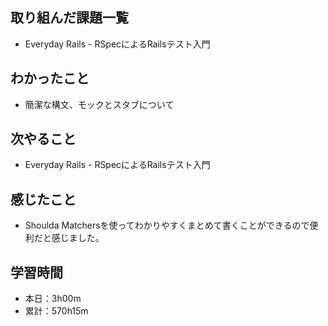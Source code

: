 ## 取り組んだ課題一覧
- Everyday Rails - RSpecによるRailsテスト入門
## わかったこと
- 簡潔な構文、モックとスタブについて
## 次やること
- Everyday Rails - RSpecによるRailsテスト入門
## 感じたこと
- Shoulda Matchersを使ってわかりやすくまとめて書くことができるので便利だと感じました。
## 学習時間
- 本日：3h00m
- 累計：570h15m

